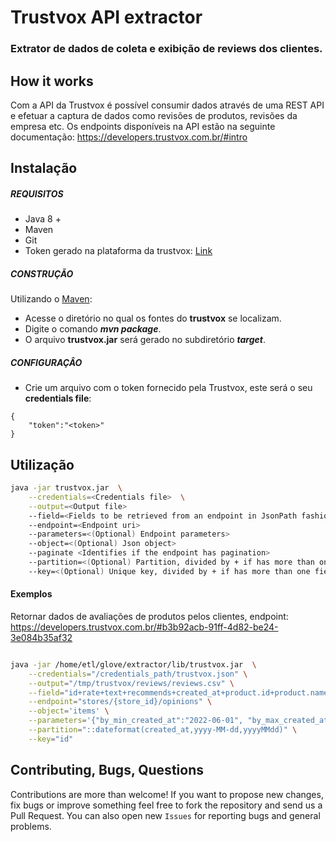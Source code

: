 

# Trustvox API extractor
### Extrator de dados de coleta e exibição de reviews dos clientes.

## How it works

Com a API da Trustvox é possível consumir dados através de uma REST API e efetuar a captura de dados como revisões de produtos, revisões da empresa etc. Os endpoints disponíveis na API estão na seguinte documentação: https://developers.trustvox.com.br/#intro

## Instalação

##### REQUISITOS

- Java 8 +
- Maven
- Git
- Token gerado na plataforma da trustvox: [Link](https://developers.trustvox.com.br/#041e60ee-476e-4252-89eb-bdec10591c0b)

##### CONSTRUÇÃO

Utilizando o [Maven](https://maven.apache.org/):

- Acesse o diretório no qual os fontes do **trustvox** se localizam.
- Digite o comando _**mvn package**_.
- O arquivo **trustvox.jar** será gerado no subdiretório **_target_**.

##### CONFIGURAÇÂO

* Crie um arquivo com o token fornecido pela Trustvox, este será o seu **credentials file**:

```
{
	"token":"<token>"
}
```

## Utilização

```bash
java -jar trustvox.jar  \
	--credentials=<Credentials file>  \
	--output=<Output file> 
	--field=<Fields to be retrieved from an endpoint in JsonPath fashion>
	--endpoint=<Endpoint uri>
	--parameters=<(Optional) Endpoint parameters>
	--object=<(Optional) Json object>
	--paginate <Identifies if the endpoint has pagination>
	--partition=<(Optional) Partition, divided by + if has more than one field>
	--key=<(Optional) Unique key, divided by + if has more than one field>
```

#### Exemplos

Retornar dados de avaliações de produtos pelos clientes, endpoint: https://developers.trustvox.com.br/#b3b92acb-91ff-4d82-be24-3e084b35af32

```bash

java -jar /home/etl/glove/extractor/lib/trustvox.jar  \
	--credentials="/credentials_path/trustvox.json" \
	--output="/tmp/trustvox/reviews/reviews.csv" \
	--field="id+rate+text+recommends+created_at+product.id+product.name+product.price+client.email+order.delivery_date+order.order_id" \
	--endpoint="stores/{store_id}/opinions" \
	--object='items' \
	--parameters='{"by_min_created_at":"2022-06-01", "by_max_created_at":"2022-06-02"}' \
	--partition="::dateformat(created_at,yyyy-MM-dd,yyyyMMdd)" \
	--key="id"
```

## Contributing, Bugs, Questions
Contributions are more than welcome! If you want to propose new changes, fix bugs or improve something feel free to fork the repository and send us a Pull Request. You can also open new `Issues` for reporting bugs and general problems.
